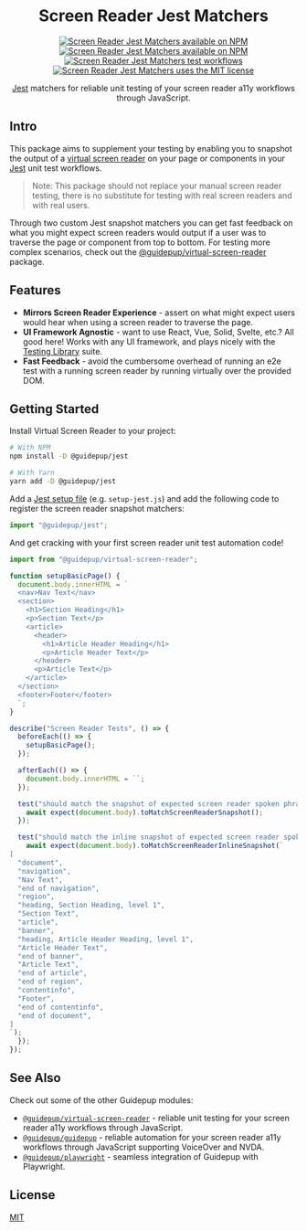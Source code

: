 <h1 align="center">Screen Reader Jest Matchers</h1>
<p align="center">
  <a href="https://www.npmjs.com/package/@guidepup/jest"><img alt="Screen Reader Jest Matchers available on NPM" src="https://img.shields.io/npm/v/@guidepup/jest" /></a>
  <a href="https://www.npmjs.com/package/@guidepup/jest"><img alt="Screen Reader Jest Matchers available on NPM" src="https://img.shields.io/npm/dt/@guidepup/jest"></a>
  <a href="https://github.com/guidepup/jest/actions/workflows/test.yml"><img alt="Screen Reader Jest Matchers test workflows" src="https://github.com/guidepup/jest/workflows/Test/badge.svg" /></a>
  <a href="https://github.com/guidepup/jest/blob/main/LICENSE"><img alt="Screen Reader Jest Matchers uses the MIT license" src="https://img.shields.io/github/license/guidepup/jest" /></a>
</p>
<p align="center">
  <a href="https://jestjs.io">Jest</a> matchers for reliable unit testing of your screen reader a11y workflows through JavaScript.
</p>

## Intro

This package aims to supplement your testing by enabling you to snapshot the output of a [virtual screen reader](https://github.com/guidepup/virtual-screen-reader/) on your page or components in your [Jest](https://jestjs.io) unit test workflows.

> Note: This package should not replace your manual screen reader testing, there is no substitute for testing with real screen readers and with real users.

Through two custom Jest snapshot matchers you can get fast feedback on what you might expect screen readers would output if a user was to traverse the page or component from top to bottom. For testing more complex scenarios, check out the [@guidepup/virtual-screen-reader](https://github.com/guidepup/virtual-screen-reader/) package.

## Features

- **Mirrors Screen Reader Experience** - assert on what might expect users would hear when using a screen reader to traverse the page.
- **UI Framework Agnostic** - want to use React, Vue, Solid, Svelte, etc.? All good here! Works with any UI framework, and plays nicely with the [Testing Library](https://testing-library.com/) suite.
- **Fast Feedback** - avoid the cumbersome overhead of running an e2e test with a running screen reader by running virtually over the provided DOM.

## Getting Started

Install Virtual Screen Reader to your project:

```bash
# With NPM
npm install -D @guidepup/jest

# With Yarn
yarn add -D @guidepup/jest
```

Add a [Jest setup file](https://jestjs.io/docs/configuration#setupfilesafterenv-array) (e.g. `setup-jest.js`) and add the following code to register the screen reader snapshot matchers:

```ts
import "@guidepup/jest";
```

And get cracking with your first screen reader unit test automation code!

```ts
import from "@guidepup/virtual-screen-reader";

function setupBasicPage() {
  document.body.innerHTML = `
  <nav>Nav Text</nav>
  <section>
    <h1>Section Heading</h1>
    <p>Section Text</p>
    <article>
      <header>
        <h1>Article Header Heading</h1>
        <p>Article Header Text</p>
      </header>
      <p>Article Text</p>
    </article>
  </section>
  <footer>Footer</footer>
  `;
}

describe("Screen Reader Tests", () => {
  beforeEach(() => {
    setupBasicPage();
  });

  afterEach(() => {
    document.body.innerHTML = ``;
  });

  test("should match the snapshot of expected screen reader spoken phrases", async () => {
    await expect(document.body).toMatchScreenReaderSnapshot();
  });

  test("should match the inline snapshot of expected screen reader spoken phrases", async () => {
    await expect(document.body).toMatchScreenReaderInlineSnapshot(`
[
  "document",
  "navigation",
  "Nav Text",
  "end of navigation",
  "region",
  "heading, Section Heading, level 1",
  "Section Text",
  "article",
  "banner",
  "heading, Article Header Heading, level 1",
  "Article Header Text",
  "end of banner",
  "Article Text",
  "end of article",
  "end of region",
  "contentinfo",
  "Footer",
  "end of contentinfo",
  "end of document",
]
`);
  });
});
```

## See Also

Check out some of the other Guidepup modules:

- [`@guidepup/virtual-screen-reader`](https://github.com/guidepup/virtual-screen-reader/) - reliable unit testing for your screen reader a11y workflows through JavaScript.
- [`@guidepup/guidepup`](https://github.com/guidepup/guidepup/) - reliable automation for your screen reader a11y workflows through JavaScript supporting VoiceOver and NVDA.
- [`@guidepup/playwright`](https://github.com/guidepup/guidepup-playwright/) - seamless integration of Guidepup with Playwright.

## License

[MIT](https://github.com/guidepup/jest/blob/main/LICENSE)
